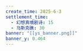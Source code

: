 ```yaml
---
create_time: 2025-6-3
settlement_time:
  - 幻想真境剧诗: 15
  - 马斯克礁: 30
banner: "[[ys_banner.png]]"
banner_y: 0.464
---
```


